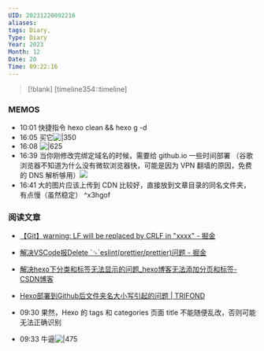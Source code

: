 ```yaml
---
UID: 20231220092216
aliases: 
tags: Diary,
Type: Diary
Year: 2023
Month: 12
Date: 20
Time: 09:22:16
---
```

> [!blank] 
> [timeline354::timeline]


### MEMOS
- 10:01 快捷指令 hexo clean && hexo g -d
- 16:05 买它![|350](Pasted%20Image%2020231220160503.jpeg)
- 16:08 ![|625](Pasted%20Image%2020231220160851.png)
- 16:39 当你刚修改完绑定域名的时候，需要给 github.io 一些时间部署 （谷歌浏览器不知道为什么没有微软浏览器快，可能是因为 VPN 翻墙的原因，免费的 DNS 解析够用）![](Pasted%20Image%2020231220163912.png)
- 16:41 大的图片应该上传到 CDN 比较好，直接放到文章目录的同名文件夹，有点慢（虽然稳定） ^x3hgof





### 阅读文章


- [【Git】warning: LF will be replaced by CRLF in "xxxx" - 掘金](https://juejin.cn/post/7011146890045554695?searchId=20231220092019BBCF50D3B9C389440792)
- [解决VSCode报Delete \`␍\`eslint(prettier/prettier)问题 - 掘金](https://juejin.cn/post/6979958982291292190)
- [解决hexo下分类和标签无法显示的问题\_hexo博客无法添加分页和标签-CSDN博客](https://blog.csdn.net/weixin_42118981/article/details/109462491)

- [Hexo部署到Github后文件夹名大小写引起的问题 | TRIFOND](https://trifond.github.io/2018/12/05/hexo-folder-ignore-case/)




- 09:30 果然，Hexo 的 tags 和 categories 页面 title 不能随便乱改，否则可能无法正确识别
- 09:33 牛逼![|475](Pasted%20Image%2020231220093306.png)